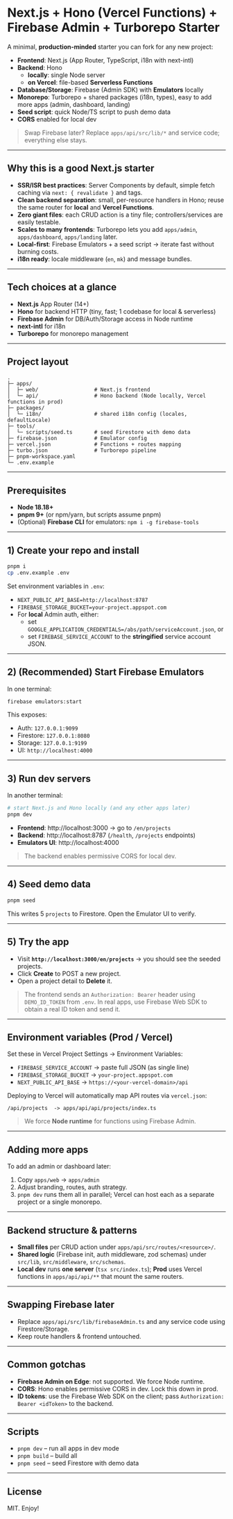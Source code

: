 # Next.js + Hono (Vercel Functions) + Firebase Admin + Turborepo Starter

A minimal, **production-minded** starter you can fork for any new project:
- **Frontend**: Next.js (App Router, TypeScript, i18n with next-intl)
- **Backend**: Hono
  - **locally**: single Node server
  - **on Vercel**: file-based **Serverless Functions**
- **Database/Storage**: Firebase (Admin SDK) with **Emulators** locally
- **Monorepo**: Turborepo + shared packages (i18n, types), easy to add more apps (admin, dashboard, landing)
- **Seed script**: quick Node/TS script to push demo data
- **CORS** enabled for local dev

> Swap Firebase later? Replace `apps/api/src/lib/*` and service code; everything else stays.

---

## Why this is a good Next.js starter

- **SSR/ISR best practices**: Server Components by default, simple fetch caching via `next: { revalidate }` and tags.
- **Clean backend separation**: small, per-resource handlers in Hono; reuse the same router for **local** and **Vercel Functions**.
- **Zero giant files**: each CRUD action is a tiny file; controllers/services are easily testable.
- **Scales to many frontends**: Turborepo lets you add `apps/admin`, `apps/dashboard`, `apps/landing` later.
- **Local-first**: Firebase Emulators + a seed script → iterate fast without burning costs.
- **i18n ready**: locale middleware (`en`, `mk`) and message bundles.

---

## Tech choices at a glance

- **Next.js** App Router (14+)
- **Hono** for backend HTTP (tiny, fast; 1 codebase for local & serverless)
- **Firebase Admin** for DB/Auth/Storage access in Node runtime
- **next-intl** for i18n
- **Turborepo** for monorepo management

---

## Project layout

```
.
├─ apps/
│  ├─ web/                  # Next.js frontend
│  └─ api/                  # Hono backend (Node locally, Vercel functions in prod)
├─ packages/
│  └─ i18n/                 # shared i18n config (locales, defaultLocale)
├─ tools/
│  └─ scripts/seed.ts       # seed Firestore with demo data
├─ firebase.json            # Emulator config
├─ vercel.json              # Functions + routes mapping
├─ turbo.json               # Turborepo pipeline
├─ pnpm-workspace.yaml
└─ .env.example
```

---

## Prerequisites

- **Node 18.18+**
- **pnpm 9+** (or npm/yarn, but scripts assume pnpm)
- (Optional) **Firebase CLI** for emulators: `npm i -g firebase-tools`

---

## 1) Create your repo and install

```bash
pnpm i
cp .env.example .env
```

Set environment variables in `.env`:
- `NEXT_PUBLIC_API_BASE=http://localhost:8787`
- `FIREBASE_STORAGE_BUCKET=your-project.appspot.com`
- For **local** Admin auth, either:
  - set `GOOGLE_APPLICATION_CREDENTIALS=/abs/path/serviceAccount.json`, or
  - set `FIREBASE_SERVICE_ACCOUNT` to the **stringified** service account JSON.

---

## 2) (Recommended) Start Firebase Emulators

In one terminal:
```bash
firebase emulators:start
```

This exposes:
- Auth: `127.0.0.1:9099`
- Firestore: `127.0.0.1:8080`
- Storage: `127.0.0.1:9199`
- UI: `http://localhost:4000`

---

## 3) Run dev servers

In another terminal:
```bash
# start Next.js and Hono locally (and any other apps later)
pnpm dev
```

- **Frontend**: http://localhost:3000 → go to `/en/projects`
- **Backend**: http://localhost:8787 (`/health`, `/projects` endpoints)
- **Emulators UI**: http://localhost:4000

> The backend enables permissive CORS for local dev.

---

## 4) Seed demo data

```bash
pnpm seed
```

This writes 5 `projects` to Firestore. Open the Emulator UI to verify.

---

## 5) Try the app

- Visit **`http://localhost:3000/en/projects`** → you should see the seeded projects.
- Click **Create** to POST a new project.
- Open a project detail to **Delete** it.

> The frontend sends an `Authorization: Bearer` header using `DEMO_ID_TOKEN` from `.env`. In real apps, use Firebase Web SDK to obtain a real ID token and send it.

---

## Environment variables (Prod / Vercel)

Set these in Vercel Project Settings → Environment Variables:

- `FIREBASE_SERVICE_ACCOUNT` → paste full JSON (as single line)
- `FIREBASE_STORAGE_BUCKET` → `your-project.appspot.com`
- `NEXT_PUBLIC_API_BASE` → `https://<your-vercel-domain>/api`

Deploying to Vercel will automatically map API routes via `vercel.json`:
```
/api/projects  -> apps/api/api/projects/index.ts
```

> We force **Node runtime** for functions using Firebase Admin.

---

## Adding more apps

To add an admin or dashboard later:
1. Copy `apps/web` → `apps/admin`
2. Adjust branding, routes, auth strategy.
3. `pnpm dev` runs them all in parallel; Vercel can host each as a separate project or a single monorepo.

---

## Backend structure & patterns

- **Small files** per CRUD action under `apps/api/src/routes/<resource>/`.
- **Shared logic** (Firebase init, auth middleware, zod schemas) under `src/lib`, `src/middleware`, `src/schemas`.
- **Local dev** runs **one server** (`tsx src/index.ts`); **Prod** uses Vercel functions in `apps/api/api/**` that mount the same routers.

---

## Swapping Firebase later

- Replace `apps/api/src/lib/firebaseAdmin.ts` and any service code using Firestore/Storage.
- Keep route handlers & frontend untouched.

---

## Common gotchas

- **Firebase Admin on Edge**: not supported. We force Node runtime.
- **CORS**: Hono enables permissive CORS in dev. Lock this down in prod.
- **ID tokens**: use the Firebase Web SDK on the client; pass `Authorization: Bearer <idToken>` to the backend.

---

## Scripts

- `pnpm dev` – run all apps in dev mode
- `pnpm build` – build all
- `pnpm seed` – seed Firestore with demo data

---

## License

MIT. Enjoy!
